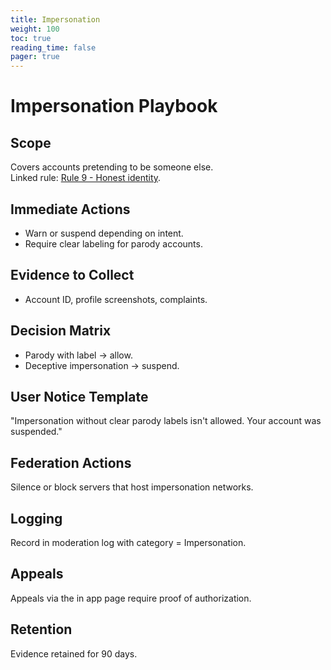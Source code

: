 ```yaml
---
title: Impersonation
weight: 100
toc: true
reading_time: false
pager: true
---
```


# Impersonation Playbook

## Scope
Covers accounts pretending to be someone else.  
Linked rule: [Rule 9 - Honest identity](/docs/policies/rules/09_honest-identity/).

## Immediate Actions
- Warn or suspend depending on intent.  
- Require clear labeling for parody accounts.

## Evidence to Collect
- Account ID, profile screenshots, complaints.

## Decision Matrix
- Parody with label -> allow.  
- Deceptive impersonation -> suspend.

## User Notice Template
"Impersonation without clear parody labels isn't allowed. Your account was suspended."

## Federation Actions
Silence or block servers that host impersonation networks.

## Logging
Record in moderation log with category = Impersonation.

## Appeals
Appeals via the in app page require proof of authorization.

## Retention
Evidence retained for 90 days.
